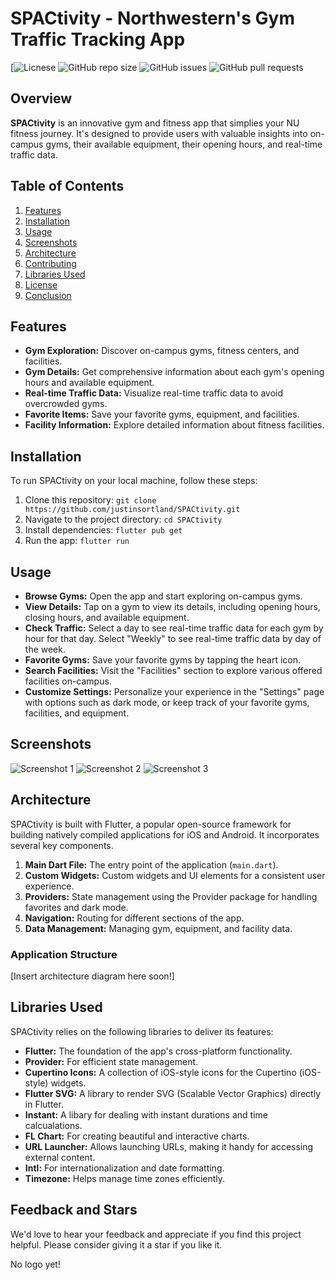 # SPACtivity - Northwestern's Gym Traffic Tracking App

[![Licnese]()
![GitHub repo size]()
![GitHub issues]()
![GitHub pull requests]()

## Overview

**SPACtivity** is an innovative gym and fitness app that simplies your NU fitness journey. It's designed to provide users with valuable insights into on-campus gyms, their available equipment, their opening hours, and real-time traffic data. 

## Table of Contents

1. [Features](#features)
2. [Installation](#installation)
3. [Usage](#usage)
4. [Screenshots](#screenshots)
5. [Architecture](#architecture)
6. [Contributing](#contributing)
7. [Libraries Used](#libraries-used)
8. [License](#license)
9. [Conclusion](#conclusion)

## Features

- **Gym Exploration:** Discover on-campus gyms, fitness centers, and facilities.
- **Gym Details:** Get comprehensive information about each gym's opening hours and available equipment.
- **Real-time Traffic Data:** Visualize real-time traffic data to avoid overcrowded gyms.
- **Favorite Items:** Save your favorite gyms, equipment, and facilities.
- **Facility Information:** Explore detailed information about fitness facilities.

## Installation

To run SPACtivity on your local machine, follow these steps:

1. Clone this repository: `git clone https://github.com/justinsortland/SPACtivity.git`
2. Navigate to the project directory: `cd SPACtivity`
3. Install dependencies: `flutter pub get`
4. Run the app: `flutter run`

## Usage

- **Browse Gyms:** Open the app and start exploring on-campus gyms.
- **View Details:** Tap on a gym to view its details, including opening hours, closing hours, and available equipment.
- **Check Traffic:** Select a day to see real-time traffic data for each gym by  hour for that day. Select "Weekly" to see real-time traffic data by day of the week.
- **Favorite Gyms:** Save your favorite gyms by tapping the heart icon.
- **Search Facilities:** Visit the "Facilities" section to explore various offered facilities on-campus.
- **Customize Settings:** Personalize your experience in the "Settings" page with options such as dark mode, or keep track of your favorite gyms, facilities, and equipment.

## Screenshots
![Screenshot 1](images/screenshot1.png)
![Screenshot 2](images/screenshot2.png)
![Screenshot 3](images/screenshot3.png)

## Architecture

SPACtivity is built with Flutter, a popular open-source framework for building natively compiled applications for iOS and Android. It incorporates several key components.

1. **Main Dart File:** The entry point of the application (`main.dart`).
2. **Custom Widgets:** Custom widgets and UI elements for a consistent user experience.
3. **Providers:** State management using the Provider package for handling favorites and dark mode.
4. **Navigation:** Routing for different sections of the app.
5. **Data Management:** Managing gym, equipment, and facility data.

### Application Structure

[Insert architecture diagram here soon!]

## Libraries Used

SPACtivity relies on the following libraries to deliver its features:

- **Flutter:** The foundation of the app's cross-platform functionality.
- **Provider:** For efficient state management.
- **Cupertino Icons:** A collection of iOS-style icons for the Cupertino (iOS-style) widgets.
- **Flutter SVG:** A library to render SVG (Scalable Vector Graphics) directly in Flutter.
- **Instant:** A libary for dealing with instant durations and time calcualations.
- **FL Chart:** For creating beautiful and interactive charts.
- **URL Launcher:** Allows launching URLs, making it handy for accessing external content. 
- **Intl:** For internationalization and date formatting.
- **Timezone:** Helps manage time zones efficiently.

## Feedback and Stars

We'd love to hear your feedback and appreciate if you find this project helpful. Please consider giving it a star if you like it.

No logo yet! 
